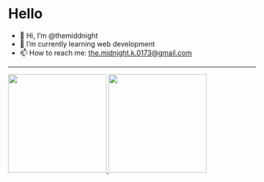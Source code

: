 # Hello
- 👋 Hi, I’m @themiddnight
- 🌱 I’m currently learning web development
- 📫 How to reach me: the.midnight.k.0173@gmail.com

<hr>

<a href="https://github.com/anuraghazra/github-readme-stats">
  <img height=200 src="https://github-readme-stats.vercel.app/api/top-langs/?username=themiddnight&size_weight=0.5&count_weight=0.5&layout=compact">
</a>
<a href="https://github.com/anuraghazra/github-readme-stats">
  <img height=200 src="https://github-readme-stats.vercel.app/api?username=themiddnight">
</a>

<!---
themiddnight/themiddnight is a ✨ special ✨ repository because its `README.md` (this file) appears on your GitHub profile.
You can click the Preview link to take a look at your changes.
--->
